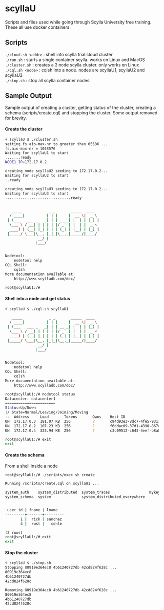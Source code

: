 # scyllaU

Scripts and files used while going through Scylla University free training.  These all use docker containers.

## Scripts  

`./cloud.sh <addr>` : shell into scylla trial cloud cluster  
`./run.sh`          : starts a single container scylla.  works on Linux and MacOS   
`./cluster.sh`      : creates a 3 node scylla cluster.  only works on Linux  
`./cql.sh <node>`   : cqlsh into a node. nodes are scyllaU1, scyllaU2 and scyllaU3  
`./stop.sh`         : stop all scylla container nodes

## Sample Output

Sample output of creating a cluster, getting status of the cluster, creating a schema (scripts/create.cql) and stopping the cluster.  Some output removed for brevity.

#### Create the cluster  
```bash 
√ scyllaU $ ./cluster.sh 
setting fs.aio-max-nr to greater than 65536 ...
fs.aio-max-nr = 1048576
Waiting for scyllaU1 to start
.......ready
NODE1_IP=172.17.0.2

creating node scyllaU2 seeding to 172.17.0.2...
Waiting for scyllaU2 to start
..ready

creating node scyllaU3 seeding to 172.17.0.2...
Waiting for scyllaU3 to start
..............................ready


   _____            _ _       _____  ____  
  / ____|          | | |     |  __ \|  _ \ 
 | (___   ___ _   _| | | __ _| |  | | |_) |
  \___ \ / __| | | | | |/ _` | |  | |  _ < 
  ____) | (__| |_| | | | (_| | |__| | |_) |
 |_____/ \___|\__, |_|_|\__,_|_____/|____/ 
               __/ |                       
              |___/                        


Nodetool:
	nodetool help
CQL Shell:
	cqlsh
More documentation available at: 
	http://www.scylladb.com/doc/

root@scyllaU1:/# 
```

#### Shell into a node and get status
```bash
√ scyllaU $ ./cql.sh scyllaU1

   _____            _ _       _____  ____  
  / ____|          | | |     |  __ \|  _ \ 
 | (___   ___ _   _| | | __ _| |  | | |_) |
  \___ \ / __| | | | | |/ _` | |  | |  _ < 
  ____) | (__| |_| | | | (_| | |__| | |_) |
 |_____/ \___|\__, |_|_|\__,_|_____/|____/ 
               __/ |                       
              |___/                        


Nodetool:
	nodetool help
CQL Shell:
	cqlsh
More documentation available at: 
	http://www.scylladb.com/doc/

root@scyllaU1:/# nodetool status
Datacenter: datacenter1
=======================
Status=Up/Down
|/ State=Normal/Leaving/Joining/Moving
--  Address     Load       Tokens       Owns    Host ID                               Rack
UN  172.17.0.3  181.07 KB  256          ?       c94d93e3-8dc7-4fe5-9311-ebe11b9191dd  rack1
UN  172.17.0.2  107.23 KB  256          ?       f6ddac09-37d1-4390-867c-2a067da482ba  rack1
UN  172.17.0.4  323.94 KB  256          ?       c3c09512-c643-4eef-b8a8-20d01d106d37  rack1

root@scyllaU1:/# exit
exit
```

#### Create the schema

From a shell inside a node 

```bash
root@scyllaU1:/# ./scripts/exec.sh create

Running /scripts/create.cql on scyllaU1 ...

system_auth    system_distributed  system_traces                  mykeyspace
system_schema  system              system_distributed_everywhere


 user_id | fname | lname
---------+-------+---------
       1 |  rick | sanchez
       4 |  rust |   cohle

(2 rows)
root@scyllaU1:/# exit
exit
```

#### Stop the cluster
```bash
√ scyllaU $ ./stop.sh 
Stopping 80919e364ec8 4b61240727db 42cd824f628c ...
80919e364ec8
4b61240727db
42cd824f628c

Removing 80919e364ec8 4b61240727db 42cd824f628c ...
80919e364ec8
4b61240727db
42cd824f628c
```